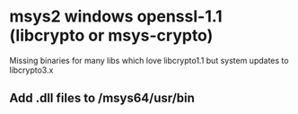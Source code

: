 # msys2 windows openssl-1.1 (libcrypto or msys-crypto)
Missing binaries for many libs which love libcrypto1.1 but system updates to libcrypto3.x

## Add .dll files to <your base path>/msys64/usr/bin
